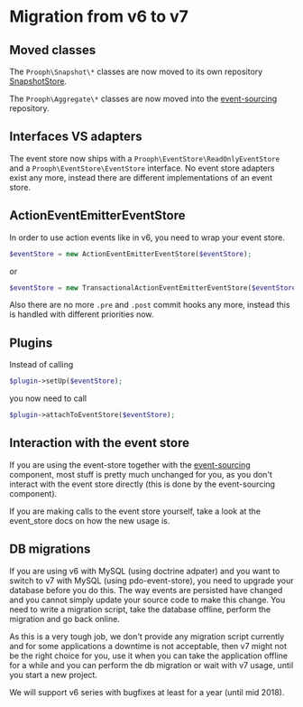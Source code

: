 # Migration from v6 to v7

## Moved classes

The `Prooph\Snapshot\*` classes are now moved to its own repository [SnapshotStore](https://github.com/prooph/snapshot-store).

The `Prooph\Aggregate\*` classes are now moved into the [event-sourcing](https://github.com/prooph/event-sourcing/) repository.

## Interfaces VS adapters

The event store now ships with a `Prooph\EventStore\ReadOnlyEventStore` and a `Prooph\EventStore\EventStore` interface.
No event store adapters exist any more, instead there are different implementations of an event store.

## ActionEventEmitterEventStore

In order to use action events like in v6, you need to wrap your event store.

```php
$eventStore = new ActionEventEmitterEventStore($eventStore);
```

or

```php
$eventStore = new TransactionalActionEventEmitterEventStore($eventStore);
```

Also there are no more `.pre` and `.post` commit hooks any more, instead this is handled with different priorities now.

## Plugins

Instead of calling

```php
$plugin->setUp($eventStore);
```

you now need to call

```php
$plugin->attachToEventStore($eventStore);
```

## Interaction with the event store

If you are using the event-store together with the [event-sourcing](https://github.com/prooph/event-sourcing/) component,
most stuff is pretty much unchanged for you, as you don't interact with the event store directly (this is done by the
event-sourcing component).

If you are making calls to the event store yourself, take a look at the event_store docs on how the new usage is.

## DB migrations

If you are using v6 with MySQL (using doctrine adpater) and you want to switch to v7 with MySQL (using pdo-event-store),
you need to upgrade your database before you do this. The way events are persisted have changed and you cannot simply
update your source code to make this change. You need to write a migration script, take the database offline,
perform the migration and go back online.

As this is a very tough job, we don't provide any migration script currently and for some applications a downtime is not
acceptable, then v7 might not be the right choice for you, use it when you can take the application offline for a while
and you can perform the db migration or wait with v7 usage, until you start a new project.

We will support v6 series with bugfixes at least for a year (until mid 2018).
